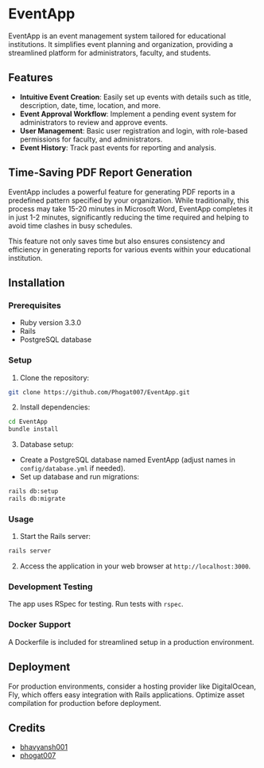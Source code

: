 # EventApp

EventApp is an event management system tailored for educational institutions. It simplifies event planning and organization, providing a streamlined platform for administrators, faculty, and students.

## Features

- **Intuitive Event Creation**: Easily set up events with details such as title, description, date, time, location, and more.
- **Event Approval Workflow**: Implement a pending event system for administrators to review and approve events.
- **User Management**: Basic user registration and login, with role-based permissions for faculty, and administrators.
- **Event History**: Track past events for reporting and analysis.

## Time-Saving PDF Report Generation

EventApp includes a powerful feature for generating PDF reports in a predefined pattern specified by your organization. While traditionally, this process may take 15-20 minutes in Microsoft Word, EventApp completes it in just 1-2 minutes, significantly reducing the time required and helping to avoid time clashes in busy schedules.

This feature not only saves time but also ensures consistency and efficiency in generating reports for various events within your educational institution.

## Installation

### Prerequisites
- Ruby version 3.3.0
- Rails
- PostgreSQL database

### Setup
1. Clone the repository:

```bash
git clone https://github.com/Phogat007/EventApp.git
```
2. Install dependencies:

```bash
cd EventApp
bundle install
```
3. Database setup:
- Create a PostgreSQL database named EventApp (adjust names in `config/database.yml` if needed).
- Set up database and run migrations:
```bash
rails db:setup
rails db:migrate
```
### Usage

1. Start the Rails server:
```bash
rails server
```
2. Access the application in your web browser at `http://localhost:3000`.

### Development Testing

The app uses RSpec for testing. Run tests with `rspec`.

### Docker Support

A Dockerfile is included for streamlined setup in a production environment.

## Deployment

For production environments, consider a hosting provider like DigitalOcean, Fly, which offers easy integration with Rails applications. Optimize asset compilation for production before deployment.

## Credits

- [bhavyansh001](https://github.com/bhavyansh001)
- [phogat007](https://github.com/phogat007)



